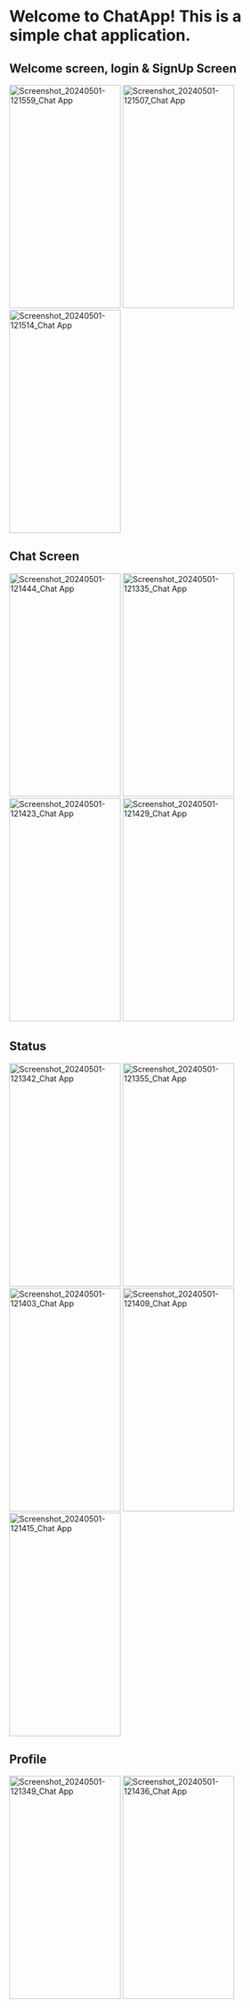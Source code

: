 # Welcome to ChatApp! This is a simple chat application.

## Welcome screen, login & SignUp Screen

<img src="https://github.com/AshutoshSahu913/ChatApp/assets/99418524/9efb9d9c-e4dc-458b-b451-260213c51998" alt="Screenshot_20240501-121559_Chat App" width="200" height="400">
<img src="https://github.com/AshutoshSahu913/ChatApp/assets/99418524/df11b680-58ec-46ce-a7e8-104323cc81f2" alt="Screenshot_20240501-121507_Chat App" width="200" height="400">
<img src="https://github.com/AshutoshSahu913/ChatApp/assets/99418524/b8c0d6ff-c00b-4d94-93b4-41096bf72951" alt="Screenshot_20240501-121514_Chat App" width="200" height="400">

## Chat Screen

<img src="https://github.com/AshutoshSahu913/ChatApp/assets/99418524/92631309-9cf9-4213-8b0e-6b6ba7586aa4" alt="Screenshot_20240501-121444_Chat App" width="200" height="400">
<img src="https://github.com/AshutoshSahu913/ChatApp/assets/99418524/9e804ce8-26e1-45d9-b4b2-3109b9d8f96f" alt="Screenshot_20240501-121335_Chat App" width="200" height="400">
<img src="https://github.com/AshutoshSahu913/ChatApp/assets/99418524/5499eb6e-652b-4538-866b-6381bb8f746b" alt="Screenshot_20240501-121423_Chat App" width="200" height="400">
<img src="https://github.com/AshutoshSahu913/ChatApp/assets/99418524/dadd0ea2-63fc-4a9f-b975-eb668b32d7a4" alt="Screenshot_20240501-121429_Chat App" width="200" height="400">

## Status

<img src="https://github.com/AshutoshSahu913/ChatApp/assets/99418524/0dc87388-57b1-4b58-8bff-82b31c9e84b4" alt="Screenshot_20240501-121342_Chat App" width="200" height="400">
<img src="https://github.com/AshutoshSahu913/ChatApp/assets/99418524/2445f62d-b0ef-46d2-91a0-7dcd66e2ddcd" alt="Screenshot_20240501-121355_Chat App" width="200" height="400">
<img src="https://github.com/AshutoshSahu913/ChatApp/assets/99418524/37c356d4-c7bb-4f1d-bd24-ba30ce268b63" alt="Screenshot_20240501-121403_Chat App" width="200" height="400">
<img src="https://github.com/AshutoshSahu913/ChatApp/assets/99418524/8cd4f32c-b016-4786-8de2-b6a307b51dc5" alt="Screenshot_20240501-121409_Chat App" width="200" height="400">
<img src="https://github.com/AshutoshSahu913/ChatApp/assets/99418524/eaff4f99-684f-456b-9b49-9dbcbac6f743" alt="Screenshot_20240501-121415_Chat App" width="200" height="400">

## Profile

<img src="https://github.com/AshutoshSahu913/ChatApp/assets/99418524/06d4fc0b-02b0-49ae-a2d5-c6f435f49a95" alt="Screenshot_20240501-121349_Chat App" width="200" height="400">
<img src="https://github.com/AshutoshSahu913/ChatApp/assets/99418524/482847b0-3d7e-40be-9d60-f534160fd7dc" alt="Screenshot_20240501-121436_Chat App" width="200" height="400">
